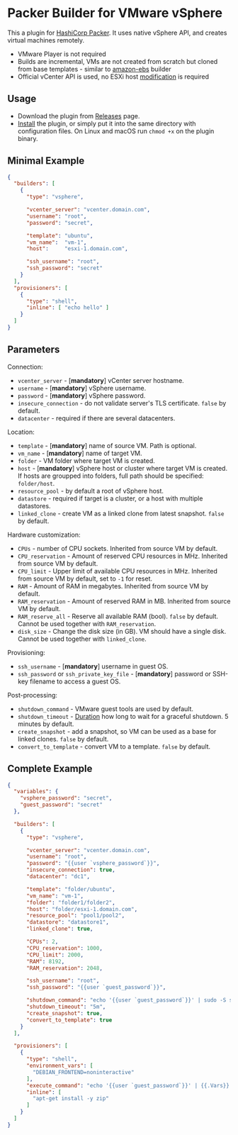 # Packer Builder for VMware vSphere

This a plugin for [HashiCorp Packer](https://www.packer.io/). It uses native vSphere API, and creates virtual machines remotely.

- VMware Player is not required
- Builds are incremental, VMs are not created from scratch but cloned from base templates - similar to [amazon-ebs](https://www.packer.io/docs/builders/amazon-ebs.html) builder
- Official vCenter API is used, no ESXi host [modification](https://www.packer.io/docs/builders/vmware-iso.html#building-on-a-remote-vsphere-hypervisor) is required 

## Usage
* Download the plugin from [Releases](https://github.com/jetbrains-infra/packer-builder-vsphere/releases) page.
* [Install](https://www.packer.io/docs/extending/plugins.html#installing-plugins) the plugin, or simply put it into the same directory with configuration files. On Linux and macOS run `chmod +x` on the plugin binary.

## Minimal Example

```json
{
  "builders": [
    {
      "type": "vsphere",

      "vcenter_server": "vcenter.domain.com",
      "username": "root",
      "password": "secret",

      "template": "ubuntu",
      "vm_name":  "vm-1",
      "host":     "esxi-1.domain.com",

      "ssh_username": "root",
      "ssh_password": "secret"
    }
  ],
  "provisioners": [
    {
      "type": "shell",
      "inline": [ "echo hello" ]
    }
  ]
}
```

## Parameters

Connection:
* `vcenter_server` - [**mandatory**] vCenter server hostname.
* `username` - [**mandatory**] vSphere username.
* `password` - [**mandatory**] vSphere password.
* `insecure_connection` - do not validate server's TLS certificate. `false` by default.
* `datacenter` - required if there are several datacenters.

Location:
* `template` - [**mandatory**] name of source VM. Path is optional.
* `vm_name` - [**mandatory**] name of target VM.
* `folder` - VM folder where target VM is created.
* `host` - [**mandatory**] vSphere host or cluster where target VM is created. If hosts are groupped into folders, full path should be specified: `folder/host`.
* `resource_pool` - by default a root of vSphere host.
* `datastore` - required if target is a cluster, or a host with multiple datastores.
* `linked_clone` - create VM as a linked clone from latest snapshot. `false` by default.

Hardware customization:
* `CPUs` - number of CPU sockets. Inherited from source VM by default.
* `CPU_reservation` - Amount of reserved CPU resources in MHz. Inherited from source VM by default.
* `CPU_limit` - Upper limit of available CPU resources in MHz. Inherited from source VM by default, set to `-1` for reset.
* `RAM` - Amount of RAM in megabytes. Inherited from source VM by default.
* `RAM_reservation` - Amount of reserved RAM in MB. Inherited from source VM by default.
* `RAM_reserve_all` - Reserve all available RAM (bool). `false` by default. Cannot be used together with `RAM_reservation`.
* `disk_size` - Change the disk size (in GB). VM should have a single disk. Cannot be used together with `linked_clone`.

Provisioning:
* `ssh_username` - [**mandatory**] username in guest OS.
* `ssh_password` or `ssh_private_key_file` - [**mandatory**] password or SSH-key filename to access a guest OS.

Post-processing:
* `shutdown_command` - VMware guest tools are used by default.
* `shutdown_timeout` - [Duration](https://golang.org/pkg/time/#ParseDuration) how long to wait for a graceful shutdown. 5 minutes by default.
* `create_snapshot` - add a snapshot, so VM can be used as a base for linked clones. `false` by default.
* `convert_to_template` - convert VM to a template. `false` by default.

## Complete Example
```json
{
  "variables": {
    "vsphere_password": "secret",
    "guest_password": "secret"
  },

  "builders": [
    {
      "type": "vsphere",

      "vcenter_server": "vcenter.domain.com",
      "username": "root",
      "password": "{{user `vsphere_password`}}",
      "insecure_connection": true,
      "datacenter": "dc1",

      "template": "folder/ubuntu",
      "vm_name": "vm-1",
      "folder": "folder1/folder2",
      "host": "folder/esxi-1.domain.com",
      "resource_pool": "pool1/pool2",
      "datastore": "datastore1",
      "linked_clone": true,

      "CPUs": 2,
      "CPU_reservation": 1000,
      "CPU_limit": 2000,
      "RAM": 8192,
      "RAM_reservation": 2048,

      "ssh_username": "root",
      "ssh_password": "{{user `guest_password`}}",

      "shutdown_command": "echo '{{user `guest_password`}}' | sudo -S shutdown -P now",
      "shutdown_timeout": "5m",
      "create_snapshot": true,
      "convert_to_template": true
    }
  ],

  "provisioners": [
    {
      "type": "shell",
      "environment_vars": [
        "DEBIAN_FRONTEND=noninteractive"
      ],
      "execute_command": "echo '{{user `guest_password`}}' | {{.Vars}} sudo -ES bash -eux '{{.Path}}'",
      "inline": [
        "apt-get install -y zip"
      ]
    }
  ]
}
```

